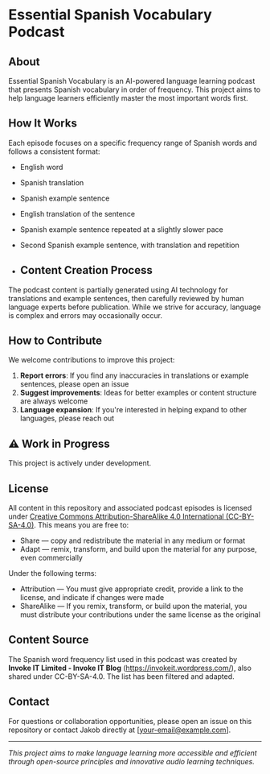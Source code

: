 # Essential Spanish Vocabulary Podcast

## About
Essential Spanish Vocabulary is an AI-powered language learning podcast that presents Spanish vocabulary in order of frequency. This project aims to help language learners efficiently master the most important words first.

## How It Works
Each episode focuses on a specific frequency range of Spanish words and follows a consistent format:
- English word
- Spanish translation
- Spanish example sentence
- English translation of the sentence
- Spanish example sentence repeated at a slightly slower pace
- Second Spanish example sentence, with translation and repetition

- ## Content Creation Process
The podcast content is partially generated using AI technology for translations and example sentences, then carefully reviewed by human language experts before publication. While we strive for accuracy, language is complex and errors may occasionally occur.

## How to Contribute
We welcome contributions to improve this project:
1. **Report errors**: If you find any inaccuracies in translations or example sentences, please open an issue
2. **Suggest improvements**: Ideas for better examples or content structure are always welcome
3. **Language expansion**: If you're interested in helping expand to other languages, please reach out

## ⚠️ Work in Progress
This project is actively under development. 

## License
All content in this repository and associated podcast episodes is licensed under [Creative Commons Attribution-ShareAlike 4.0 International (CC-BY-SA-4.0)](https://creativecommons.org/licenses/by-sa/4.0/). This means you are free to:
- Share — copy and redistribute the material in any medium or format
- Adapt — remix, transform, and build upon the material for any purpose, even commercially

Under the following terms:
- Attribution — You must give appropriate credit, provide a link to the license, and indicate if changes were made
- ShareAlike — If you remix, transform, or build upon the material, you must distribute your contributions under the same license as the original


## Content Source
The Spanish word frequency list used in this podcast was created by **Invoke IT Limited - Invoke IT Blog** (https://invokeit.wordpress.com/), also shared under CC-BY-SA-4.0. The list has been filtered and adapted.


## Contact
For questions or collaboration opportunities, please open an issue on this repository or contact Jakob directly at [your-email@example.com].

---

*This project aims to make language learning more accessible and efficient through open-source principles and innovative audio learning techniques.*
